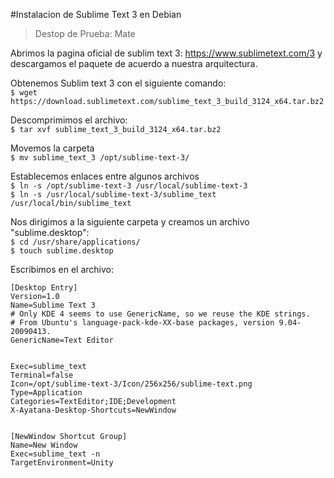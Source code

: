 #Instalacion de Sublime Text 3 en Debian  

>Destop de Prueba: Mate

Abrimos la pagina oficial de sublim text 3: https://www.sublimetext.com/3 y descargamos el paquete de acuerdo a nuestra arquitectura.

Obtenemos Sublim text 3 con el siguiente comando:  
`$ wget https://download.sublimetext.com/sublime_text_3_build_3124_x64.tar.bz2`


Descomprimimos el archivo:  
`$ tar xvf sublime_text_3_build_3124_x64.tar.bz2`  


Movemos la carpeta  
`$ mv sublime_text_3 /opt/sublime-text-3/`


Establecemos enlaces entre algunos archivos  
`$ ln -s /opt/sublime-text-3 /usr/local/sublime-text-3`  
`$ ln -s /usr/local/sublime-text-3/sublime_text /usr/local/bin/sublime_text`  


Nos dirigimos a la siguiente carpeta y creamos un archivo "sublime.desktop":  
`$ cd /usr/share/applications/`  
`$ touch sublime.desktop`  


Escribimos en el archivo:

    [Desktop Entry]
    Version=1.0
    Name=Sublime Text 3  
    # Only KDE 4 seems to use GenericName, so we reuse the KDE strings.  
    # From Ubuntu's language-pack-kde-XX-base packages, version 9.04-20090413.  
    GenericName=Text Editor  

 
    Exec=sublime_text  
    Terminal=false  
    Icon=/opt/sublime-text-3/Icon/256x256/sublime-text.png  
    Type=Application  
    Categories=TextEditor;IDE;Development  
    X-Ayatana-Desktop-Shortcuts=NewWindow  
 

    [NewWindow Shortcut Group]  
    Name=New Window  
    Exec=sublime_text -n  
    TargetEnvironment=Unity  
